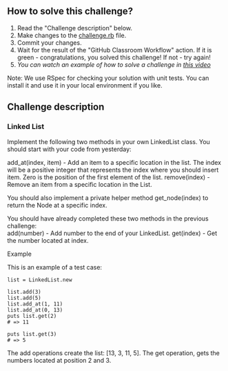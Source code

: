 ## How to solve this challenge?

1. Read the "Challenge description" below.
2. Make changes to the [challenge.rb](./challenge.rb) file.
3. Commit your changes.
4. Wait for the result of the "GitHub Classroom Workflow" action. If it is green - congratulations, you solved this challenge! If not - try again!
5. *You can watch an example of how to solve a challenge in [this video](https://microverse.pathwright.com/library/fast-track-algorithms-data-structures/69123/path/step/113963868/)*

Note: We use RSpec for checking your solution with unit tests. You can install it and use it in your local environment if you like.

## Challenge description

### Linked List  

Implement the following two methods in your own LinkedList class. You should start with your code from yesterday:  

add_at(index, item) - Add an item to a specific location in the list. The index will be a positive integer that represents the index where you should insert item. Zero is the position of the first element of the list. 
remove(index) - Remove an item from a specific location in the List.  

You should also implement a private helper method get_node(index) to return the Node at a specific index.  

You should have already completed these two methods in the previous challenge:  
add(number) - Add number to the end of your LinkedList. 
get(index) - Get the number located at index.  

Example  

This is an example of a test case:  

```
list = LinkedList.new

list.add(3)
list.add(5)
list.add_at(1, 11)
list.add_at(0, 13)
puts list.get(2)
# => 11

puts list.get(3)
# => 5
```

The add operations create the list: [13, 3, 11, 5]. The get operation, gets the numbers located at position 2 and 3.  
